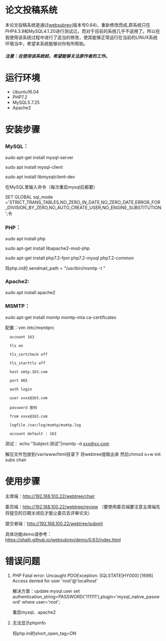 # 论文投稿系统

本论文投稿系统是通过[websubrev](https://shaih.github.io/websubrev/)(版本号0.64)，重新修改而成,原系统只在PHP4.3.9和MySQL4.1.20进行测试过，而对于目前的系统几乎不适用了。所以在我使用该系统过程中进行了适当的修改，使其能够正常运行在当前的LINUX系统环境当中，希望本系统能够对你有所帮助。
##### 注意：在使用该系统前，希望能够关注原作者的工作。

# 运行环境

- Ubuntu16.04
- PHP7.2
- MySQL5.7.25
- Apache2

# 安装步骤

### MySQL：

   sudo apt-get install mysql-server
   
   sudo apt install mysql-client
   
   sudo apt install libmysqlclient-dev
   
   在MySQL里输入命令（每次重启mysql后都要）
   
   SET GLOBAL sql_mode ='STRICT_TRANS_TABLES,NO_ZERO_IN_DATE,NO_ZERO_DATE,ERROR_FOR_DIVISION_BY_ZERO,NO_AUTO_CREATE_USER,NO_ENGINE_SUBSTITUTION';令

### PHP：
   sudo apt install php
   
   sudo apt-get install libapache2-mod-php
   
   sudo apt-get install php7.2-fpm php7.2-mysql php7.2-common
   
   将php.ini的 sendmail_path = "/usr/bin/msmtp -t "

### Apache2:
   sudo apt install apache2	

### MSMTP：
   sudo apt-get install msmtp msmtp-mta ca-certificates
   
   配置：vim /etc/msmtprc 
   
      account 163
      
      tls on
      
      tls_certcheck off
      
      tls_starttls off
      
      host smtp.163.com
      
      port 465
      
      auth login
      
      user xxxx@163.com
      
      password 密码
      
      from xxxx@163.com
      
      logfile /var/log/msmtp/msmtp.log
      
      account default : 163
      
   测试：
      echo "Subject:测试"|msmtp -d xxx@xx.com
      
解压文件包放到/var/www/html目录下
将webtree提取出来
然后chmod o+w init subs chair

# 使用步骤

主席端：http://192.168.100.22/webtree/chair

委员端：http://192.168.100.22/webtree/review
（要使用委员端要注意主席端先将提交的日期关闭后才能让委员去评审论文）

提交者端：http://192.168.100.22/webtree/submit

具体功能demo请参考：https://shaih.github.io/websubrev/demo/0.63/index.html
# 错误问题

1. PHP Fatal error:  Uncaught PDOException: SQLSTATE[HY000] [1698] Access denied for user 'root'@'localhost'

   解决方案：update mysql.user set authentication_string=PASSWORD('111111'),plugin='mysql_native_password' where user='root';

   重启mysql、apache2

2. 无法显示phpinfo

   将php.ini的short_open_tag=ON
